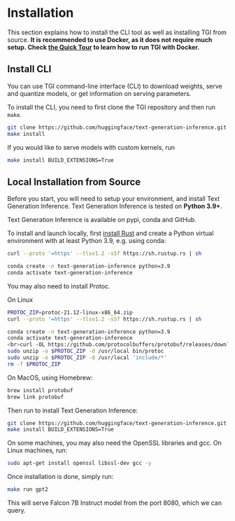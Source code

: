 # Installation

This section explains how to install the CLI tool as well as installing TGI from source. **It is recommended to use Docker, as it does not require much setup. Check [the Quick Tour](./quicktour) to learn how to run TGI with Docker.**

## Install CLI

You can use TGI command-line interface (CLI) to download weights, serve and quantize models, or get information on serving parameters. 

To install the CLI, you need to first clone the TGI repository and then run `make`.

```bash
git clone https://github.com/huggingface/text-generation-inference.git && cd text-generation-inference
make install
```

If you would like to serve models with custom kernels, run

```bash
make install BUILD_EXTENSIONS=True
```

## Local Installation from Source

Before you start, you will need to setup your environment, and install Text Generation Inference. Text Generation Inference is tested on **Python 3.9+**.

Text Generation Inference is available on pypi, conda and GitHub. 

To install and launch locally, first [install Rust](https://rustup.rs/) and create a Python virtual environment with at least
Python 3.9, e.g. using conda:

```bash
curl --proto '=https' --tlsv1.2 -sSf https://sh.rustup.rs | sh

conda create -n text-generation-inference python=3.9
conda activate text-generation-inference
```

You may also need to install Protoc.

On Linux

```bash
PROTOC_ZIP=protoc-21.12-linux-x86_64.zip
curl --proto '=https' --tlsv1.2 -sSf https://sh.rustup.rs | sh

conda create -n text-generation-inference python=3.9
conda activate text-generation-inference
<br>curl -OL https://github.com/protocolbuffers/protobuf/releases/download/v21.12/$PROTOC_ZIP
sudo unzip -o $PROTOC_ZIP -d /usr/local bin/protoc
sudo unzip -o $PROTOC_ZIP -d /usr/local 'include/*'
rm -f $PROTOC_ZIP
```

On MacOS, using Homebrew:

```bash
brew install protobuf
brew link protobuf
```

Then run to install Text Generation Inference:

```bash
git clone https://github.com/huggingface/text-generation-inference.git && cd text-generation-inference
make install BUILD_EXTENSIONS=True
```

<Tip warning={true}>

On some machines, you may also need the OpenSSL libraries and gcc. On Linux machines, run:

```bash
sudo apt-get install openssl libssl-dev gcc -y
```

</Tip>

Once installation is done, simply run:

```bash
make run gpt2
```

This will serve Falcon 7B Instruct model from the port 8080, which we can query.
